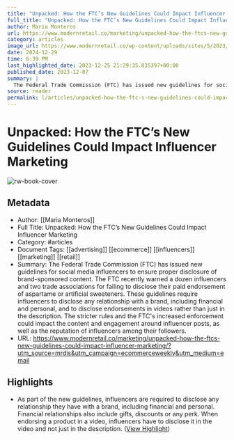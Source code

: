 ```yaml
---
title: "Unpacked: How the FTC’s New Guidelines Could Impact Influencer Marketing"
full_title: "Unpacked: How the FTC’s New Guidelines Could Impact Influencer Marketing"
author: Maria Monteros
url: https://www.modernretail.co/marketing/unpacked-how-the-ftcs-new-guidelines-could-impact-influencer-marketing/?utm_source=mrdis&utm_campaign=ecommerceweekly&utm_medium=email
category: articles
image_url: https://www.modernretail.co/wp-content/uploads/sites/5/2023/02/Influencer.jpg
date: 2024-12-29
time: 6:39 PM
last_highlighted_date: 2023-12-25 21:29:35.835397+00:00
published_date: 2023-12-07
summary: |
  The Federal Trade Commission (FTC) has issued new guidelines for social media influencers to ensure proper disclosure of brand-sponsored content. The FTC recently warned a dozen influencers and two trade associations for failing to disclose their paid endorsement of aspartame or artificial sweeteners. These guidelines require influencers to disclose any relationship with a brand, including financial and personal, and to disclose endorsements in videos rather than just in the description. The stricter rules and the FTC's increased enforcement could impact the content and engagement around influencer posts, as well as the reputation of influencers among their followers.
source: reader
permalink: l/articles/unpacked-how-the-ftc-s-new-guidelines-could-impact-influencer-marketing
---
```

# Unpacked: How the FTC’s New Guidelines Could Impact Influencer Marketing

![rw-book-cover](https://www.modernretail.co/wp-content/uploads/sites/5/2023/02/Influencer.jpg)

## Metadata
- Author: [[Maria Monteros]]
- Full Title: Unpacked: How the FTC’s New Guidelines Could Impact Influencer Marketing
- Category: #articles
- Document Tags: [[advertising]] [[ecommerce]] [[influencers]] [[marketing]] [[retail]] 
- Summary: The Federal Trade Commission (FTC) has issued new guidelines for social media influencers to ensure proper disclosure of brand-sponsored content. The FTC recently warned a dozen influencers and two trade associations for failing to disclose their paid endorsement of aspartame or artificial sweeteners. These guidelines require influencers to disclose any relationship with a brand, including financial and personal, and to disclose endorsements in videos rather than just in the description. The stricter rules and the FTC's increased enforcement could impact the content and engagement around influencer posts, as well as the reputation of influencers among their followers.
- URL: https://www.modernretail.co/marketing/unpacked-how-the-ftcs-new-guidelines-could-impact-influencer-marketing/?utm_source=mrdis&utm_campaign=ecommerceweekly&utm_medium=email

## Highlights
- As part of the new guidelines, influencers are required to disclose any relationship they have with a brand, including financial and personal. Financial relationships also include gifts, discounts or any perk. When endorsing a product in a video, influencers have to disclose it in the video and not just in the description. ([View Highlight](https://read.readwise.io/read/01hjhe45vcys8qjg85hhfknxqr))


